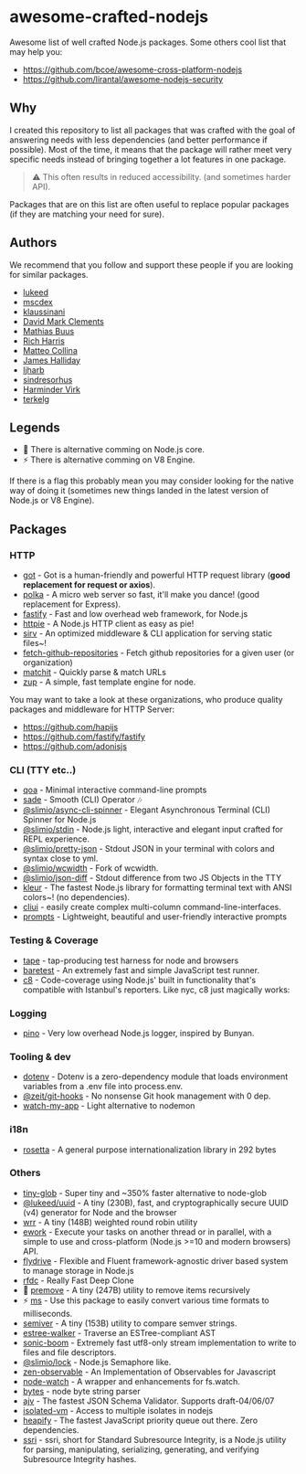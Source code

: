 # awesome-crafted-nodejs
Awesome list of well crafted Node.js packages. Some others cool list that may help you:
- https://github.com/bcoe/awesome-cross-platform-nodejs
- https://github.com/lirantal/awesome-nodejs-security

## Why
I created this repository to list all packages that was crafted with the goal of answering needs with less dependencies (and better performance if possible). Most of the time, it means that the package will rather meet very specific needs instead of bringing together a lot features in one package.

> ⚠️ This often results in reduced accessibility. (and sometimes harder API).

Packages that are on this list are often useful to replace popular packages (if they are matching your need for sure).

## Authors
We recommend that you follow and support these people if you are looking for similar packages.

- [lukeed](https://github.com/lukeed)
- [mscdex](https://github.com/mscdex)
- [klaussinani](https://github.com/klaussinani)
- [David Mark Clements](https://github.com/davidmarkclements)
- [Mathias Buus](https://github.com/mafintosh)
- [Rich Harris](https://github.com/Rich-Harris)
- [Matteo Collina](https://github.com/mcollina)
- [James Halliday](https://github.com/substack)
- [ljharb](https://github.com/ljharb)
- [sindresorhus](https://github.com/sindresorhus)
- [Harminder Virk](https://github.com/thetutlage)
- [terkelg](https://github.com/terkelg)

## Legends
- 🐢 There is alternative comming on Node.js core.
- ⚡️ There is alternative comming on V8 Engine.

If there is a flag this probably mean you may consider looking for the native way of doing it (sometimes new things landed in the latest version of Node.js or V8 Engine).

## Packages

### HTTP

- [got](https://github.com/sindresorhus/got#readme) - Got is a human-friendly and powerful HTTP request library (**good replacement for request or axios**).
- [polka](https://github.com/lukeed/polka#readme) - A micro web server so fast, it'll make you dance! (good replacement for Express).
- [fastify](https://github.com/fastify/fastify) - Fast and low overhead web framework, for Node.js
- [httpie](https://github.com/lukeed/httpie#readme) - A Node.js HTTP client as easy as pie!
- [sirv](https://github.com/lukeed/sirv#readme) - An optimized middleware & CLI application for serving static files~!
- [fetch-github-repositories](https://github.com/fraxken/fetch-github-repositories) - Fetch github repositories for a given user (or organization)
- [matchit](https://github.com/lukeed/matchit) - Quickly parse & match URLs
- [zup](https://github.com/mscdex/zup) - A simple, fast template engine for node.

You may want to take a look at these organizations, who produce quality packages and middleware for HTTP Server:
- https://github.com/hapijs
- https://github.com/fastify/fastify
- https://github.com/adonisjs

### CLI (TTY etc..)

- [qoa](https://github.com/klaussinani/qoa#readme) - Minimal interactive command-line prompts
- [sade](https://github.com/lukeed/sade) - Smooth (CLI) Operator 🎶
- [@slimio/async-cli-spinner](https://github.com/SlimIO/Async-cli-spinner) - Elegant Asynchronous Terminal (CLI) Spinner for Node.js
- [@slimio/stdin](https://github.com/SlimIO/stdin) - Node.js light, interactive and elegant input crafted for REPL experience.
- [@slimio/pretty-json](https://github.com/SlimIO/Pretty-JSON) - Stdout JSON in your terminal with colors and syntax close to yml.
- [@slimio/wcwidth](https://github.com/SlimIO/wcwidth) - Fork of wcwidth.
- [@slimio/json-diff](https://github.com/SlimIO/json-diff) - Stdout difference from two JS Objects in the TTY
- [kleur](https://github.com/lukeed/kleur#readme) - The fastest Node.js library for formatting terminal text with ANSI colors~! (no dependencies).
- [cliui](https://github.com/yargs/cliui#readme) - easily create complex multi-column command-line-interfaces.
- [prompts](https://github.com/terkelg/prompts) - Lightweight, beautiful and user-friendly interactive prompts

### Testing & Coverage
- [tape](https://github.com/substack/tape) - tap-producing test harness for node and browsers
- [baretest](https://github.com/volument/baretest) - An extremely fast and simple JavaScript test runner.
- [c8](https://github.com/bcoe/c8#readme) - Code-coverage using Node.js' built in functionality that's compatible with Istanbul's reporters. Like nyc, c8 just magically works:

### Logging
- [pino](https://github.com/pinojs/pino) - Very low overhead Node.js logger, inspired by Bunyan.

### Tooling & dev

- [dotenv](https://github.com/motdotla/dotenv#readme) - Dotenv is a zero-dependency module that loads environment variables from a .env file into process.env.
- [@zeit/git-hooks](https://github.com/zeit/git-hooks) - No nonsense Git hook management with 0 dep.
- [watch-my-app](https://github.com/fraxken/watchapp) - Light alternative to nodemon

### i18n

- [rosetta](https://github.com/lukeed/rosetta) - A general purpose internationalization library in 292 bytes

### Others

- [tiny-glob](https://github.com/terkelg/tiny-glob) - Super tiny and ~350% faster alternative to node-glob
- [@lukeed/uuid](https://github.com/lukeed/uuid) - A tiny (230B), fast, and cryptographically secure UUID (v4) generator for Node and the browser
- [wrr](https://github.com/lukeed/wrr) - A tiny (148B) weighted round robin utility
- [ework](https://github.com/zakodium/ework#readme) - Execute your tasks on another thread or in parallel, with a simple to use and cross-platform (Node.js >=10 and modern browsers) API.
- [flydrive](https://github.com/Slynova-Org/flydrive) - Flexible and Fluent framework-agnostic driver based system to manage storage in Node.js
- [rfdc](https://github.com/davidmarkclements/rfdc#readme) - Really Fast Deep Clone
- 🐢 [premove](https://github.com/lukeed/premove) - A tiny (247B) utility to remove items recursively
- ⚡️ [ms](https://github.com/zeit/ms) - Use this package to easily convert various time formats to milliseconds.
- [semiver](https://github.com/lukeed/semiver) - A tiny (153B) utility to compare semver strings.
- [estree-walker](https://github.com/Rich-Harris/estree-walker) - Traverse an ESTree-compliant AST
- [sonic-boom](https://github.com/mcollina/sonic-boom) - Extremely fast utf8-only stream implementation to write to files and file descriptors.
- [@slimio/lock](https://github.com/SlimIO/Lock) - Node.js Semaphore like.
- [zen-observable](https://github.com/zenparsing/zen-observable) - An Implementation of Observables for Javascript
- [node-watch](https://github.com/yuanchuan/node-watch#readme) - A wrapper and enhancements for fs.watch.
- [bytes](https://github.com/visionmedia/bytes.js#readme) - node byte string parser
- [ajv](https://github.com/epoberezkin/ajv) - The fastest JSON Schema Validator. Supports draft-04/06/07
- [isolated-vm](https://github.com/laverdet/isolated-vm) - Access to multiple isolates in nodejs
- [heapify](https://github.com/luciopaiva/heapify) - The fastest JavaScript priority queue out there. Zero dependencies.
- [ssri](https://github.com/npm/ssri#readme) - ssri, short for Standard Subresource Integrity, is a Node.js utility for parsing, manipulating, serializing, generating, and verifying Subresource Integrity hashes.
